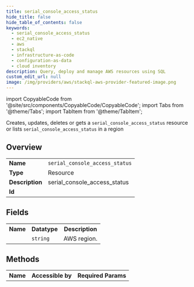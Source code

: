 ```yaml
---
title: serial_console_access_status
hide_title: false
hide_table_of_contents: false
keywords:
  - serial_console_access_status
  - ec2_native
  - aws
  - stackql
  - infrastructure-as-code
  - configuration-as-data
  - cloud inventory
description: Query, deploy and manage AWS resources using SQL
custom_edit_url: null
image: /img/providers/aws/stackql-aws-provider-featured-image.png
---
```


import CopyableCode from '@site/src/components/CopyableCode/CopyableCode';
import Tabs from '@theme/Tabs';
import TabItem from '@theme/TabItem';

Creates, updates, deletes or gets a <code>serial_console_access_status</code> resource or lists <code>serial_console_access_status</code> in a region

## Overview
<table><tbody>
<tr><td><b>Name</b></td><td><code>serial_console_access_status</code></td></tr>
<tr><td><b>Type</b></td><td>Resource</td></tr>
<tr><td><b>Description</b></td><td>serial_console_access_status</td></tr>
<tr><td><b>Id</b></td><td><CopyableCode code="aws.ec2_native.serial_console_access_status" /></td></tr>
</tbody></table>

## Fields
<table><tbody><tr><th>Name</th><th>Datatype</th><th>Description</th></tr><tr><td><CopyableCode code="region" /></td><td><code>string</code></td><td>AWS region.</td></tr>
</tbody></table>

## Methods

<table><tbody>
  <tr>
    <th>Name</th>
    <th>Accessible by</th>
    <th>Required Params</th>
  </tr>
</tbody></table>






